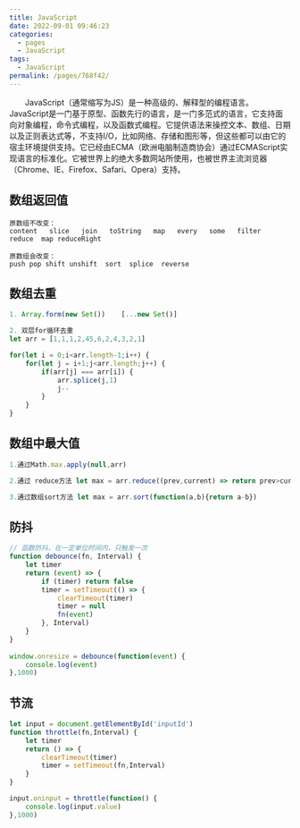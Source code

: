 ```yaml
---
title: JavaScript
date: 2022-09-01 09:46:23
categories: 
  - pages
  - JavaScript
tags: 
  - JavaScript
permalink: /pages/768f42/
---
```

&emsp;&emsp;JavaScript（通常缩写为JS）是一种高级的、解释型的编程语言。JavaScript是一门基于原型、函数先行的语言，是一门多范式的语言，它支持面向对象编程，命令式编程，以及函数式编程。它提供语法来操控文本、数组、日期以及正则表达式等，不支持I/O，比如网络、存储和图形等，但这些都可以由它的宿主环境提供支持。它已经由ECMA（欧洲电脑制造商协会）通过ECMAScript实现语言的标准化。它被世界上的绝大多数网站所使用，也被世界主流浏览器（Chrome、IE、Firefox、Safari、Opera）支持。

## 数组返回值
```
原数组不改变： 
content   slice   join   toString   map   every   some   filter  reduce  map reduceRight

原数组会改变： 
push pop shift unshift  sort  splice  reverse
```

## 数组去重

```js
1. Array.form(new Set())    [...new Set()]

2. 双层for循环去重
let arr = [1,1,1,2,45,6,2,4,3,2,1]

for(let i = 0;i<arr.length-1;i++) {
    for(let j = i+1;j<arr.length;j++) {
        if(arr[j] === arr[i]) {
            arr.splice(j,1)
            j--
        }
    }
}
```

## 数组中最大值

```js
1.通过Math.max.apply(null,arr)

2.通过 reduce方法 let max = arr.reduce((prev,current) => return prev>current?prev:current)

3.通过数组sort方法 let max = arr.sort(function(a,b){return a-b})
```

## 防抖

```js
// 函数防抖，在一定单位时间内，只触发一次
function debounce(fn, Interval) {
    let timer
    return (event) => {
        if (timer) return false
        timer = setTimeout(() => {
            clearTimeout(timer)
            timer = null
            fn(event)
        }, Interval)
    }
}
			
window.onresize = debounce(function(event) {
    console.log(event)
},1000)
```

## 节流

```js
let input = document.getElementById('inputId')
function throttle(fn,Interval) {
    let timer
    return () => {
        clearTimeout(timer)
        timer = setTimeout(fn,Interval)
    }
}

input.oninput = throttle(function() {
    console.log(input.value)
},1000)
```

